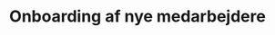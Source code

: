 ---
title: Onboarding af nye medarbejdere
layout: default
parent: Processer og rutiner
nav_order: 1
---
